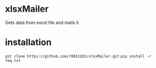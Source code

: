 # xlsxMailer
Gets data from excel file and mails it

# installation
`git clone https://github.com/r0831281/xlsxMailer.git`
 `pip install -r req.txt`
